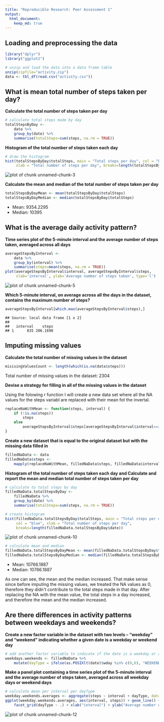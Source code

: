 ```yaml
---
title: "Reproducible Research: Peer Assessment 1"
output: 
  html_document:
    keep_md: true
---
```



## Loading and preprocessing the data

```r
library("dplyr")
library("ggplot2")

# unzip and load the data into a data frame table
unzip(zipfile="activity.zip")
data <- tbl_df(read.csv("activity.csv"))
```

## What is mean total number of steps taken per day?
**Calculate the total number of steps taken per day**

```r
# calculate total steps made by day
totalStepsByDay <- 
    data %>%
    group_by(date) %>%
    summarise(totalSteps=sum(steps, na.rm = TRUE))
```

**Histogram of the total number of steps taken each day**

```r
# draw the histogram
hist(totalStepsByDay$totalSteps, main = "Total steps per day", col = "blue", 
     xlab = "Total number of steps per day", breaks=length(totalStepsByDay$date))
```

![plot of chunk unnamed-chunk-3](figure/unnamed-chunk-3-1.png) 

**Calculate the mean and median of the total number of steps taken per day**

```r
totalStepsByDayMean <- mean(totalStepsByDay$totalSteps)
totalStepsByDayMedian <- median(totalStepsByDay$totalSteps)
```
* Mean: 9354.2295
* Median:  10395

## What is the average daily activity pattern?
**Time series plot of the 5-minute interval and the average number of steps taken, averaged across all days**

```r
averageStepsByInterval <- 
    data %>%
    group_by(interval) %>%
    summarise(steps=mean(steps, na.rm = TRUE))
plot(averageStepsByInterval$interval, averageStepsByInterval$steps, 
     xlab='interval', ylab='Average number of steps taken', type='l')
```

![plot of chunk unnamed-chunk-5](figure/unnamed-chunk-5-1.png) 

**Which 5-minute interval, on average across all the days in the dataset, contains the maximum number of steps?**

```r
averageStepsByInterval[which.max(averageStepsByInterval$steps),]
```

```
## Source: local data frame [1 x 2]
## 
##   interval    steps
## 1      835 206.1698
```

## Imputing missing values

**Calculate the total number of missing values in the dataset**

```r
misisingValuesCount <- length(which(is.na(data$steps)))
```

Total number of missing values in the dataset: 2304

**Devise a strategy for filling in all of the missing values in the dataset**

Using the folowing r function I will create a new data set where all the
NA values for the steps variabl are replaced with their mean fot the invertal. 

```r
replaceNaWithMean <- function(steps, interval) {
    if (!is.na(steps))
        steps
    else
        averageStepsByInterval$steps[averageStepsByInterval$interval==interval]
}
```

**Create a new dataset that is equal to the original dataset but with the missing data filled in**


```r
filledNaData <- data
filledNaData$steps <- 
    mapply(replaceNaWithMean, filledNaData$steps, filledNaData$interval)
```

**Histogram of the total number of steps taken each day and Calculate and report the mean and median total number of steps taken per day**


```r
# calculate to total steps by day
filledNaData.totalStepsByDay <- 
    filledNaData %>%
    group_by(date) %>%
    summarise(totalSteps=sum(steps, na.rm = TRUE))

# create histogram
hist(filledNaData.totalStepsByDay$totalSteps, main = "Total steps per day - Imputed", 
     col = "blue", xlab = "Total number of steps per day", 
     breaks=length(filledNaData.totalStepsByDay$date))
```

![plot of chunk unnamed-chunk-10](figure/unnamed-chunk-10-1.png) 

```r
# calculate mean and median
filledNaData.totalStepsByDayMean <- mean(filledNaData.totalStepsByDay$totalSteps)
filledNaData.totalStepsByDayMedian <- median(filledNaData.totalStepsByDay$totalSteps)
```
* Mean: 10766.1887
* Median:  10766.1887

As one can see, the mean and the median increased. That make sense since before
imputing the missing values, we treated the NA values as 0, therefore they didn't
contribute to the total steps made in that day. After replacing the NA with the 
mean value, the total steps in a day increased, and therefore the mean and the
median increased.

## Are there differences in activity patterns between weekdays and weekends?

**Create a new factor variable in the dataset with two levels – “weekday” and “weekend” indicating whether a given date is a weekday or weekend day**

```r
# add another factor variable to indicate if the date is a weekday or a weekend
weekdays.weekends <- filledNaData %>%
    mutate(dayType = ifelse(as.POSIXlt(date)$wday %in% c(0,6), "WEEKEND", "WEEKDAY"))
```

**Make a panel plot containing a time series plot of the 5-minute interval and the average number of steps taken, averaged across all weekday days or weekend days**

```r
# calculate mean per interval per dayType
weekday.weekends.averages <- aggregate(steps ~ interval + dayType, data=weekdays.weekends, mean)
ggplot(weekday.weekends.averages, aes(interval, steps)) + geom_line() + 
    facet_grid(dayType ~ .) + xlab("interval") + ylab("Average number of steps taken")
```

![plot of chunk unnamed-chunk-12](figure/unnamed-chunk-12-1.png) 
